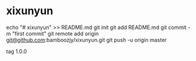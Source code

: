 # xixunyun
echo "# xixunyun" >> README.md
git init
git add README.md
git commit -m "first commit"
git remote add origin git@github.com:bamboozjy/xixunyun.git
git push -u origin master

tag 1.0.0
